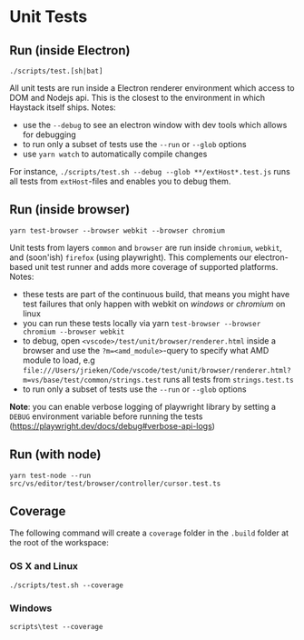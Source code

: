 # Unit Tests

## Run (inside Electron)

    ./scripts/test.[sh|bat]

All unit tests are run inside a Electron renderer environment which access to DOM and Nodejs api. This is the closest to the environment in which Haystack itself ships. Notes:

- use the `--debug` to see an electron window with dev tools which allows for debugging
- to run only a subset of tests use the `--run` or `--glob` options
- use `yarn watch` to automatically compile changes

For instance, `./scripts/test.sh --debug --glob **/extHost*.test.js` runs all tests from `extHost`-files and enables you to debug them.

## Run (inside browser)

    yarn test-browser --browser webkit --browser chromium

Unit tests from layers `common` and `browser` are run inside `chromium`, `webkit`, and (soon'ish) `firefox` (using playwright). This complements our electron-based unit test runner and adds more coverage of supported platforms. Notes:

- these tests are part of the continuous build, that means you might have test failures that only happen with webkit on _windows_ or _chromium_ on linux
- you can run these tests locally via yarn `test-browser --browser chromium --browser webkit`
- to debug, open `<vscode>/test/unit/browser/renderer.html` inside a browser and use the `?m=<amd_module>`-query to specify what AMD module to load, e.g `file:///Users/jrieken/Code/vscode/test/unit/browser/renderer.html?m=vs/base/test/common/strings.test` runs all tests from `strings.test.ts`
- to run only a subset of tests use the `--run` or `--glob` options

**Note**: you can enable verbose logging of playwright library by setting a `DEBUG` environment variable before running the tests (https://playwright.dev/docs/debug#verbose-api-logs)

## Run (with node)

    yarn test-node --run src/vs/editor/test/browser/controller/cursor.test.ts

## Coverage

The following command will create a `coverage` folder in the `.build` folder at the root of the workspace:

### OS X and Linux

    ./scripts/test.sh --coverage

### Windows

    scripts\test --coverage

